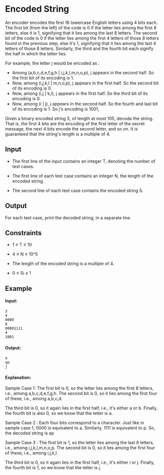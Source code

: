 <h1>Encoded String</h1>

<p>
An encoder encodes the first 16 lowercase English letters using 4 bits each. The first bit (from the left) of the code is 0 if the letter lies among the first 8 letters, else it is 1, signifying that it lies among the last 8 letters. The second bit of the code is 0 if the letter lies among the first 4 letters of those 8 letters found in the previous step, else it's 1, signifying that it lies among the last 4 letters of those 8 letters. Similarly, the third and the fourth bit each signify the half in which the letter lies.

For example, the letter j would be encoded as :

- Among (a,b,c,d,e,f,g,h | i,j,k,l,m,n,o,p), j appears in the second half. So the first bit of its encoding is 1.
- Now, among (i,j,k,l | m,n,o,p), j appears in the first half. So the second bit of its encoding is 0.
- Now, among (i,j | k,l), j appears in the first half. So the third bit of its encoding is 0.
- Now, among (i | j), j appears in the second half. So the fourth and last bit of its encoding is 1.
  So j's encoding is 1001,

Given a binary encoded string S, of length at most 105, decode the string. That is, the first 4 bits are the encoding of the first letter of the secret message, the next 4 bits encode the second letter, and so on. It is guaranteed that the string's length is a multiple of 4.

</p>

<h2>Input</h2>
<p>

- The first line of the input contains an integer T, denoting the number of test cases.

- The first line of each test case contains an integer N, the length of the encoded string.

- The second line of each test case contains the encoded string S.

</p>

<h2>Output</h2>
<p>
For each test case, print the decoded string, in a separate line.
</p>

<h2>Constraints</h2>

- 1 ≤ T ≤ 10

- 4 ≤ N ≤ 10^5

- The length of the encoded string is a multiple of 4.

- 0 ≤ Si ≤ 1

<h2>Example</h2>

#### Input:

```
3
4
0000
8
00001111
4
1001

```

#### Output:

```
a
ap
j

```

#### Explanation:

<p>
Sample Case 1: The first bit is 0, so the letter lies among the first 8 letters, i.e., among a,b,c,d,e,f,g,h. The second bit is 0, so it lies among the first four of these, i.e., among a,b,c,d.

The third bit is 0, so it again lies in the first half, i.e., it's either a or b. Finally, the fourth bit is also 0, so we know that the letter is a.

</p>

<p>
Sample Case 2 :
Each four bits correspond to a character. Just like in sample case 1, 0000 is equivalent to a. Similarly, 1111 is equivalent to p. So, the decoded string is ap
</p>

<p>
Sample Case 3 :
The first bit is 1, so the letter lies among the last 8 letters, i.e., among i,j,k,l,m,n,o,p. The second bit is 0, so it lies among the first four of these, i.e., among i,j,k,l.

The third bit is 0, so it again lies in the first half, i.e., it's either i or j. Finally, the fourth bit is 1, so we know that the letter is j.

</p>
